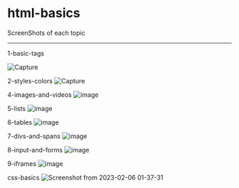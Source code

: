 # html-basics
ScreenShots of each topic  
 <hr/>
1-basic-tags

![Capture](https://user-images.githubusercontent.com/113228161/212984222-492db860-949b-4475-ae5d-ccbdede8f6b0.PNG)

2-styles-colors
![Capture](https://user-images.githubusercontent.com/113228161/213098047-c36f0d27-31e1-4ab9-bfa0-ebb853c72214.PNG)

4-images-and-videos
![image](https://user-images.githubusercontent.com/113228161/213146301-e58eafd4-35f9-4cbf-acf8-68767388488a.png)

5-lists
![image](https://user-images.githubusercontent.com/113228161/213149581-3e906f88-cd6d-492a-9d72-0a073021f850.png)

6-tables
![image](https://user-images.githubusercontent.com/113228161/213152924-fe4f8034-d445-44d9-a178-b648e7ce88e1.png)

7-divs-and-spans
![image](https://user-images.githubusercontent.com/113228161/213160501-d3fe91ed-5e1f-4cd7-b6d0-f6b533a2c661.png)

8-input-and-forms
![image](https://user-images.githubusercontent.com/113228161/213160610-a395fd1a-326d-4947-a509-cb075c003ec8.png)

9-iframes
![image](https://user-images.githubusercontent.com/113228161/213164982-9969e85d-7dcc-4bbb-95c4-af7dc1fed289.png)

css-basics
![Screenshot from 2023-02-06 01-37-31](https://user-images.githubusercontent.com/113228161/216842307-8fa10866-0d89-4bbe-8b5d-ce006e82434f.png)
